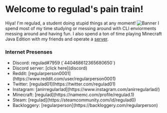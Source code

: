 # Welcome to regulad's pain train!
Hiya! I'm regulad, a student doing stupid things at any moment!
![Banner](banner.png)
I spend most of my time studying or messing around with CLI enviorments messing around and having fun.
I also spend a ton of time playing Minecraft Java Edition with my friends and operate a [server](minecraft).
### Internet Presenses
<ul>
  <li>Discord: 
regulad#7959 (`440468612365680650`)</li>
  <li>Discord server: 
[click here](discord)
  <li>Reddit: 
[regularperson0001](https://www.reddit.com/user/regularperson0001)</li>
  <li>Twitter: 
[regulad01](https://twitter.com/regulad01)</li>
  <li>Instagram: 
[anirregularlad](https://www.instagram.com/anirregularlad/)</li>
  <li>Minecraft: 
[regulad](https://namemc.com/profile/regulad.1)</li>
  <li>Steam: 
[regulad](https://steamcommunity.com/id/regulad0)</li>
  <li>Backloggery: 
[regularperson](https://backloggery.com/regularperson)</li>
</ul>
